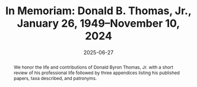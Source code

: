 ---
title: 'In Memoriam: Donald B. Thomas, Jr., January 26, 1949–November 10, 2024'
date: '2025-06-27'
doi: 'https://doi.org/10.64338/im.1134.wgv98'
journal: Insecta Mundi
issue: '1134'
pagination: '1–20'
zoobank: 'urn:lsid:zoobank.org:pub:4583989F-1A6E-4D79-8B2B-B8AF92DFEA9C'
authors:
  - first_name: 'Brett C.'
    last_name: 'Ratcliffe'
    affiliation: 'W-436 Nebraska Hall University of Nebraska-Lincoln Lincoln, NE 68500-0546 USA'
    email: 'Bratcliffe1@unl.edu'
    orcid: 'https://orcid.org/0000-0002-0589-8791'

  - first_name: 'Joe'
    last_name: 'Eger'
    affiliation: 'Florida State Collection of Arthropods P.O. Box 147100 Gainesville, FL, 32614-7100, USA'
    email: 'jeeger811@gmail.com'
    orcid: 'https://orcid.org/0000-0003-0223-4495'

  - first_name: 'David'
    last_name: 'Rider'
    affiliation: 'Department of Entomology North Dakota State University, Fargo, North Dakota, USA'
    email: 'david.rider@ndsu.edu'
    orcid: 'https://orcid.org/0000-0002-1989-1873'

download: 'https://drive.google.com/file/d/1htMPl-Eq9uYLuE5Bw9iuEFgR3_Z9DcOo'

supplementary: ''

keywords:

categories:
  - In Memoriam
  - Donald B. Thomas, Jr.
  
references:
  - authors: Aalbu RL, Smith AD, Triplehorn CA.
    year: 2012
    title: 'A revision of the <i>Eleodes </i>(subgenus <i>Caverneleodes</i>) with new species and notes on cave breeding <i>Eleodes </i>(Tenebrionidae: Amphidorini). Annales Zoologici 62(2)'
    pages: 199–216
    doi: 
    url: 
    access: 

  - authors: Arismendi N, Thomas DB.
    year: 2003
    title: 'Pentatomidae (Heteroptera) of Honduras: a checklist with description of a new ochlerine genus. Insecta Mundi 17(3–4)'
    pages: 219–236
    doi: 
    url: 
    access: 

  - authors: Barão KR, Garbelotto TdeA, Campos LA, Grazia J.
    year: 2016
    title: 'Unusual looking pentatomids: reassessing the taxonomy of <i>Braunus </i>Distant and <i>Lojus </i>McDonald (Hemiptera: Heteroptera: Pentatomidae). Zootaxa 4078(1)'
    pages: 168–186
    doi: 
    url: 
    access: 

  - authors: Brugnera R, Paim MR, Roell T, Dellape G, Grazia J.
    year: 2020
    title: 'Taxonomic modifications in <i>Tylospilus </i>Stål (Hemiptera: Pentatomidae: Asopinae): redescription of <I>T</I>. <i>nigrobinotatus </i>(Berg), description of a new species and an updated identification key for the genus. Zootaxa 4766(1)'
    pages: 128–138
    doi: 
    url: 
    access: 

  - authors: Campbell MJ.
    year: 1971
    title: 'A revision of the Alleculidae (Coleoptera) of the West Indies. Memoirs of the Entomological Society of Canada 103(S81)'
    pages: 7–140
    doi: 
    url: 
    access: 

  - authors: Cervantes-Peredo L, Ortega-León G.
    year: 2014
    title: 'Description of a new species of <i>Neoadoxoplatys </i>and immature stages of <i>Neoadoxoplatys saileri </i>Kormilev (Heteroptera: Pentatomidae) associated with bamboo. Neotropical Entomology 43'
    pages: 236–244
    doi: 
    url: 
    access: 

  - authors: Giesbert EF.
    year: 1992
    title: 'Two new species of Cerambycidae (Coleoptera) from the state of Chiapas, Mexico. The Coleopterists Bulletin 46(2)'
    pages: 155–159
    doi: 
    url: 
    access: 

  - authors: Howden AT.
    year: 1996
    title: 'Neotropical <i>Pandeleteius </i>(Coleoptera: Curculionidae) with irregular elytral striae. The Canadian Entomologist 128(5)'
    pages: 877–955
    doi: 
    url: 
    access: 

  - authors: Howden HF, Ratcliffe BC.
    year: 1990
    title: 'An unusual new species of <i>Trigonopeltastes </i>Burmeister from Chiapas, Mexico (Coleoptera: Scarabaeidae: Trichiinae). The Canadian Entomologist 122(1)'
    pages: 1–4
    doi: 
    url: 
    access: 

  - authors: McPherson JE, Ahmad I.
    year: 2011
    title: '<i>Murgantia thomasi</i>, a new species of stink bug from the Dominican Republic (Hemiptera: Heteroptera: Pentatomidae). Annals of the Entomological Society of America 104(2)'
    pages: 149–153
    doi: 
    url: 
    access: 

  - authors: Monzón Sierra J, García Morales LJ.
    year: 2011
    title: 'Two new species of <i>Chrysina </i>Kirby (Coleoptera: Scarabaeidae: Rutelinae) from Mexico. Insecta Mundi 0195'
    pages: 1–8
    doi: 
    url: 
    access: 

  - authors: Ortega-León G, Chávez-Bermeo N.
    year: 2008
    title: 'A new species of the genus <i>Arvelius </i>Spinola (Hemiptera: Heteroptera: Pentatomidae: Pentatomini) from Mexico. Proceedings of the Entomological Society of Washington 110(3)'
    pages: 643–646
    doi: 
    url: 
    access: 

  - authors: Ortega-Leon G, Thomas DB.
    year: 2004
    title: 'Pentatomini (Heteroptera: Pentatomidae). p. 63–81. In: Garcia-Aldrete AN, Ayala-Barajas R (eds.). Artrópodos de Chamela. Universidad Nacional Autónoma de México; Mexico City, Mexico'
    pages: 227 p
    doi: 
    url: 
    access: 

  - authors: Ortega-Leon G, Thomas DB.
    year: 2016
    title: '<i>Pseudocromata</i>, a new genus of Ochlerini based on a new species from Ecuador (Discocephalinae: Pentatomidae). Zootaxa 4137'
    pages: 286–290
    doi: 
    url: 
    access: 

  - authors: Pape RB, Thomas DB, Aalbu RL.
    year: 2007
    title: 'A revision of the genus <i>Eschatomoxys </i>Blaisdell (Tenebrionidae: Pimeliinae: Edrotini) with notes on the biology. The Coleopterists Bulletin 4'
    pages: 519–540
    doi: 
    url: 
    access: 

  - authors: Pérez-Gelabert DE, Thomas DB.
    year: 2005
    title: 'Stink bugs (Heteroptera: Pentatomidae) of the island of Hispaniola, with seven new species from the Dominican Republic. Boletin de la Sociedad Entomológica Aragonesa 37'
    pages: 319–352
    doi: 
    url: 
    access: 

  - authors: Ratcliffe BC, Cave RD.
    year: 2010
    title: 'New species of <i>Orizabus </i>Fairmaire (Coleoptera: Scarabaeidae: Dynastinae: Pentodontini) from Mexico and Guatemala, with a revised key and checklist of the species in the genus. Insecta Mundi 0127'
    pages: 1–16
    doi: 
    url: 
    access: 

  - authors: Roell T, Burgnera R, Lemaître VA.
    year: 2021
    title: 'Lost and found – discovery of the presumed lost type of <i>Arma pallipes </i>Dallas, new synonymy and description of two new species of <i>Podisus </i>Herrich-Schäffer (Hemiptera: Pentatomidae: Asopinae). Zootaxa 4958(1)'
    pages: 570–584
    doi: 
    url: 
    access: 

  - authors: Rolston LH.
    year: 1973
    title: 'A review of <i>Hymenarcys </i>(Hemiptera: Pentatomidae). Journal of the New York Entomological Society 81(2)'
    pages: 111–117
    doi: 
    url: 
    access: 

  - authors: Rolston LH, McDonald FJD, Thomas DB.
    year: 1980
    title: 'A conspectus of Pentatomini genera of the Western Hemisphere. Part I (Hemiptera: Pentatomidae). Journal of the New York Entomological Society 88(2)'
    pages: 120–132
    doi: 
    url: 
    access: 

  - authors: Santos-Silva A, Wappes JE, Galileo MHM.
    year: 2018
    title: 'Descriptions and synonymies in American Desmiphorini (Coleoptera, Cerambycidae, Lamiinae). Zootaxa 4375(4)'
    pages: 451–501
    doi: 
    url: 
    access: 

  - authors: Thomas DB.
    year: 1992
    title: '<i>Eludocoris</i>, a new genus of Pentatomidae (Insecta: Heteroptera) from Costa Rica. Annals of the Carnegie Museum 61'
    pages: 63–67
    doi: 
    url: 
    access: 

  - authors: Thomas DB.
    year: 1993
    title: 'Scarabaeidae (Coleoptera) of the Chiapanecan forests: a faunal survey and chorographic analysis. The Coleopterists Bulletin 47(4)'
    pages: 363–408
    doi: 
    url: 
    access: 

  - authors: Thomas DB.
    year: 2001
    title: 'A new, ocellate species in the genus <i>Lojus </i>McDonald (Heteroptera: Pentatomidae). Proceedings of the Entomological Society of Washington 103(4)'
    pages: 854–857
    doi: 
    url: 
    access: 

  - authors: Thomas DB.
    year: 2024
    title: 'Notes on the tribe Chlorocorini with the description of a new species of <i>Chlorocoris </i>Spinola (Hemiptera: Heteroptera: Pentatomidae) from Panama. Insecta Mundi 1042'
    pages: 1–7
    doi: 
    url: 
    access: 

  - authors: Thomas DB, Yonke TR.
    year: 1981
    title: 'A review of the Nearctic species of the genus <i>Banasa </i>Stål (Hemiptera: Pentatomidae). Journal of the Kansas Entomological Society 54(2)'
    pages: 233–248
    doi: 
    url: 
    access: 

  - authors: Thomas DB, Yonke TR.
    year: 1988
    title: 'Review of the genus <i>Banasa </i>Stal 1860 (Hemiptera: Pentatomidae) for Mexico, Central America and the Antilles. Annals of the Entomological Society of America 81(1)'
    pages: 28–49
    doi: 
    url: 
    access: 

  - authors: Thomas DB, Yonke TR.
    year: 1990
    title: 'Review of the genus <i>Banasa </i>(Hemiptera: Pentatomidae) in South America. Annals of the Entomological Society of America 83(4)'
    pages: 657–688
    doi: 
    url: 
    access: 

abstract: 'We honor the life and contributions of Donald Byron Thomas, Jr. with a short review of his professional life followed by three appendices listing his published papers, taxa described, and patronyms.'
---